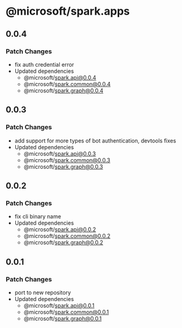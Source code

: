 # @microsoft/spark.apps

## 0.0.4

### Patch Changes

- fix auth credential error
- Updated dependencies
    - @microsoft/spark.api@0.0.4
    - @microsoft/spark.common@0.0.4
    - @microsoft/spark.graph@0.0.4

## 0.0.3

### Patch Changes

- add support for more types of bot authentication, devtools fixes
- Updated dependencies
    - @microsoft/spark.api@0.0.3
    - @microsoft/spark.common@0.0.3
    - @microsoft/spark.graph@0.0.3

## 0.0.2

### Patch Changes

- fix cli binary name
- Updated dependencies
    - @microsoft/spark.api@0.0.2
    - @microsoft/spark.common@0.0.2
    - @microsoft/spark.graph@0.0.2

## 0.0.1

### Patch Changes

- port to new repository
- Updated dependencies
    - @microsoft/spark.api@0.0.1
    - @microsoft/spark.common@0.0.1
    - @microsoft/spark.graph@0.0.1
